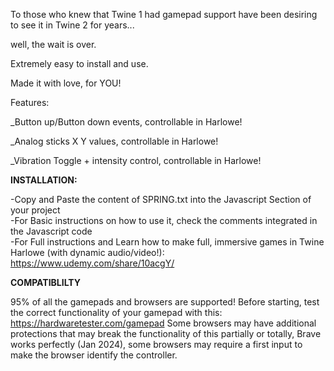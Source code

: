 To those who knew that Twine 1 had gamepad support have been desiring to see it in Twine 2 for years...

well, the wait is over.

Extremely easy to install and use. 

Made it with love, for YOU!

Features:

_Button up/Button down events, controllable in Harlowe!

_Analog sticks X Y values, controllable in Harlowe!

_Vibration Toggle + intensity control, controllable in Harlowe!


**INSTALLATION:**

-Copy and Paste the content of SPRING.txt into the Javascript Section of your project
<br>
-For Basic instructions on how to use it, check the comments integrated in the Javascript code
<br>
-For Full instructions and Learn how to make full, immersive games in Twine Harlowe (with dynamic audio/video!): https://www.udemy.com/share/10acgY/


**COMPATIBLILTY**

95% of all the gamepads and browsers are supported!
Before starting, test the correct functionality of your gamepad with this: https://hardwaretester.com/gamepad
Some browsers may have additional protections that may break the functionality of this partially or totally,
Brave works perfectly (Jan 2024),
some browsers may require a first input to make the browser identify the controller.
